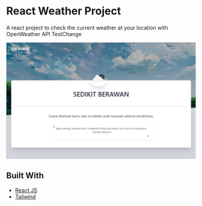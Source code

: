 # React Weather Project

A react project to check the current weather at your location with OpenWeather API TestChange

<img src="web_preview.jpg" alt="Example web preview">

## Built With
- [React JS](https://reactjs.org/)
- [Tailwind](https://tailwindcss.com/)


